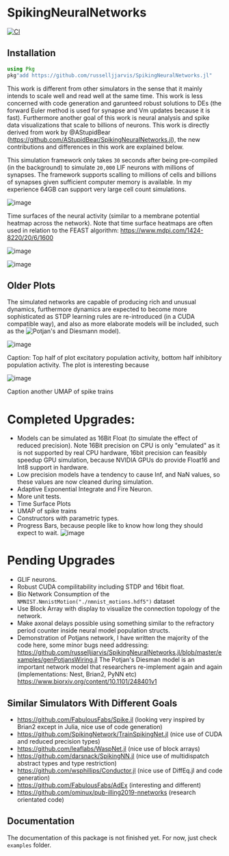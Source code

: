 # SpikingNeuralNetworks

[![CI](https://github.com/russelljjarvis/SpikingNeuralNetworks.jl/actions/workflows/ci.yml/badge.svg)](https://github.com/russelljjarvis/SpikingNeuralNetworks.jl/actions/workflows/ci.yml)


## Installation

```julia
using Pkg
pkg"add https://github.com/russelljjarvis/SpikingNeuralNetworks.jl"
```
This work is different from other simulators in the sense that it mainly intends to scale well and read well at the same time. This work is less concerned with code generation and garunteed robust solutions to DEs (the forward Euler method is used for synapse and Vm updates because it is fast). Furthermore another goal of this work is neural analysis and spike data visualizations that scale to billions of neurons. This work is directly derived from work by @AStupidBear (https://github.com/AStupidBear/SpikingNeuralNetworks.jl), the new contributions and differences in this work are explained below.

This simulation framework only takes `30` seconds after being pre-compiled (in the background) to simulate `20,000` LIF neurons with millions of synapses.
The framework supports scalling to millions of cells and billions of synapses given sufficient computer memory is available. In my experience 64GB can support very large cell count simulations.

![image](https://user-images.githubusercontent.com/7786645/228764232-b6818524-ea31-461f-913d-5e50196a2a6f.png)

Time surfaces of the neural activity (similar to a membrane potential heatmap across the network). Note that time surface heatmaps are often used in relation to the FEAST algorithm:  https://www.mdpi.com/1424-8220/20/6/1600

![image](https://user-images.githubusercontent.com/7786645/228764258-4da67dfe-1e8b-4a30-97eb-724a9e7dd683.png)

![image](https://user-images.githubusercontent.com/7786645/228764191-10262134-8602-4c7c-81ae-57e0c7ca871c.png)


## Older Plots


The simulated networks are capable of producing rich and unusual dynamics, furthermore dynamics are expected to become more sophisticated as STDP learning rules are re-introduced (in a CUDA compatible way), and also as more elaborate models will be included, such as the ![Potjan's and Diesmann model](https://github.com/russelljjarvis/SpikingNeuralNetworks.jl/blob/master/examples/genPotjansWiring.jl)).

![image](https://user-images.githubusercontent.com/7786645/227809116-d7180fbd-e937-4bdb-bb0d-77645c1eb284.png)

Caption: Top half of plot excitatory population activity, bottom half inhibitory population activity. The plot is interesting because 


![image](https://user-images.githubusercontent.com/7786645/228695786-d496ce45-8df2-401f-a72c-ec48b8281d83.png)

Caption another UMAP of spike trains

# Completed Upgrades:

* Models can be simulated as 16Bit Float (to simulate the effect of reduced precision). Note 16Bit precision on CPU is only "emulated" as it is not supported by real CPU hardware, 16bit precision can feasibly speedup GPU simulation, because NVIDIA GPUs do provide Float16 and Int8 support in hardware.
* Low precision models have a tendency to cause Inf, and NaN values, so these values are now cleaned during simulation.
* Adaptive Exponential Integrate and Fire Neuron.
* More unit tests.
* Time Surface Plots
* UMAP of spike trains
* Constructors with parametric types.
* Progress Bars, because people like to know how long they should expect to wait.
![image](https://user-images.githubusercontent.com/7786645/227809077-b7b19bf0-cffc-493f-9d28-2034d1bdf038.png)

# Pending Upgrades
* GLIF neurons.
* Robust CUDA compilitability including STDP and 16bit float.
* Bio Network Consumption of the ```NMNIST.NmnistMotion("./nmnist_motions.hdf5")``` dataset
* Use Block Array with display to visualize the connection topology of the network.
* Make axonal delays possible using something similar to the refractory period counter inside neural model population structs.
* Demonstration of Potjans network, I have written the majority of the code here, some minor bugs need addressing: https://github.com/russelljjarvis/SpikingNeuralNetworks.jl/blob/master/examples/genPotjansWiring.jl
The Potjan's Diesman model is an important network model that researchers re-implement again and again (implementations: Nest, Brian2, PyNN etc)
https://www.biorxiv.org/content/10.1101/248401v1

## Similar Simulators With Different Goals

* https://github.com/FabulousFabs/Spike.jl (looking very inspired by Brian2 except in Julia, nice use of code generation)
* https://github.com/SpikingNetwork/TrainSpikingNet.jl (nice use of CUDA and reduced precision types)
* https://github.com/leaflabs/WaspNet.jl (nice use of block arrays)
* https://github.com/darsnack/SpikingNN.jl (nice use of multidispatch abstract types and type restriction)
* https://github.com/wsphillips/Conductor.jl (nice use of DiffEq.jl and code generation)
* https://github.com/FabulousFabs/AdEx (interesting and different)
* https://github.com/ominux/pub-illing2019-nnetworks (research orientated code)


## Documentation

The documentation of this package is not finished yet. For now, just check `examples` folder.
